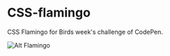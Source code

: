 # CSS-flamingo
CSS Flamingo for Birds week's challenge of CodePen. </br>



![Alt Flamingo](https://media.giphy.com/media/bc0blX3OiaocjXLTQT/giphy.gif)

